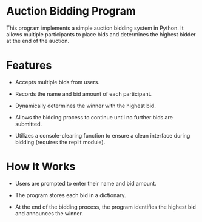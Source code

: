# Auction Bidding Program

This program implements a simple auction bidding system in Python. It allows multiple participants to place bids and determines the highest bidder at the end of the auction.

# Features

- Accepts multiple bids from users.

- Records the name and bid amount of each participant.

- Dynamically determines the winner with the highest bid.

- Allows the bidding process to continue until no further bids are submitted.

- Utilizes a console-clearing function to ensure a clean interface during bidding (requires the replit module).

# How It Works

- Users are prompted to enter their name and bid amount.

- The program stores each bid in a dictionary.

- At the end of the bidding process, the program identifies the highest bid and announces the winner.
